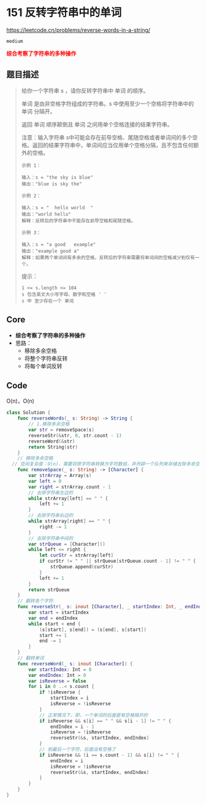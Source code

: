 # 151 反转字符串中的单词

https://leetcode.cn/problems/reverse-words-in-a-string/

`medium`

**<font color=red>综合考察了字符串的多种操作</font>**

## 题目描述

> 给你一个字符串 s ，请你反转字符串中 单词 的顺序。
>
> 单词 是由非空格字符组成的字符串。s 中使用至少一个空格将字符串中的 单词 分隔开。
>
> 返回 单词 顺序颠倒且 单词 之间用单个空格连接的结果字符串。
>
> 注意：输入字符串 s中可能会存在前导空格、尾随空格或者单词间的多个空格。返回的结果字符串中，单词间应当仅用单个空格分隔，且不包含任何额外的空格。
>
>  
>
> ```
> 示例 1：
> 
> 输入：s = "the sky is blue"
> 输出："blue is sky the"
> ```
>
> ```
> 示例 2：
> 
> 输入：s = "  hello world  "
> 输出："world hello"
> 解释：反转后的字符串中不能存在前导空格和尾随空格。
> ```
>
> ```
> 示例 3：
> 
> 输入：s = "a good   example"
> 输出："example good a"
> 解释：如果两个单词间有多余的空格，反转后的字符串需要将单词间的空格减少到仅有一个。
> ```
>
>
> 提示：
>
> ```
> 1 <= s.length <= 104
> s 包含英文大小写字母、数字和空格 ' '
> s 中 至少存在一个 单词
> ```



## Core

- **综合考察了字符串的多种操作**
- 思路：
  - 移除多余空格
  - 将整个字符串反转
  - 将每个单词反转



## Code

O(n)，O(n)

```swift
class Solution {
    func reverseWords(_ s: String) -> String {
        // 1.移除多余空格
        var str = removeSpace(s)
        reverseStr(&str, 0, str.count - 1)
        reverseWord(&str)
        return String(str)
    }
    // 移除多余空格
  // 空间复杂度：O(n)，需要将原字符串转换为字符数组，并开辟一个队列来存储去除多余空格后的字符
    func removeSpace(_ s: String) -> [Character] {
        var strArray = Array(s)
        var left = 0
        var right = strArray.count - 1
        // 去除字符串左边的
        while strArray[left] == " " {
            left += 1
        }
        // 去除字符串右边的
        while strArray[right] == " " {
            right -= 1
        }
        // 去除字符串中间的
        var strQueue = [Character]()
        while left <= right {
            let curStr = strArray[left]
            if curStr != " " || strQueue[strQueue.count - 1] != " " {
                strQueue.append(curStr)
            }
            left += 1
        }
        return strQueue
    }
    // 翻转各个字符
    func reverseStr(_ s: inout [Character], _ startIndex: Int, _ endIndex: Int) {
        var start = startIndex
        var end = endIndex
        while start < end {
            (s[start], s[end]) = (s[end], s[start])
            start += 1
            end -= 1
        }
    }
    // 翻转单词
    func reverseWord(_ s: inout [Character]) {
        var startIndex: Int = 0
        var endIndex: Int = 0
        var isReverse = false
        for i in 0 ..< s.count {
            if !isReverse {
                startIndex = i
                isReverse = !isReverse
            }
            // 正常情况下，即，一个单词的后面是有空格隔开的
            if isReverse && s[i] == " " && s[i - 1] != " " {
                endIndex = i - 1
                isReverse = !isReverse
                reverseStr(&s, startIndex, endIndex)
            }
            // 到最后一个字符，后面没有空格了
            if isReverse && (i == s.count - 1) && s[i] != " " {
                endIndex = i
                isReverse = !isReverse
                reverseStr(&s, startIndex, endIndex)
            }
        }
    }
}

```










